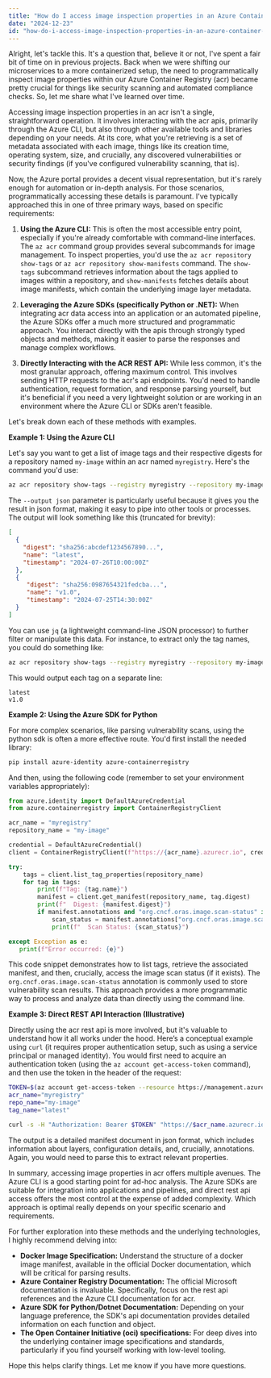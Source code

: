```yaml
---
title: "How do I access image inspection properties in an Azure Container Registry?"
date: "2024-12-23"
id: "how-do-i-access-image-inspection-properties-in-an-azure-container-registry"
---
```


Alright, let's tackle this. It's a question that, believe it or not, I've spent a fair bit of time on in previous projects. Back when we were shifting our microservices to a more containerized setup, the need to programmatically inspect image properties within our Azure Container Registry (acr) became pretty crucial for things like security scanning and automated compliance checks. So, let me share what I've learned over time.

Accessing image inspection properties in an acr isn't a single, straightforward operation. It involves interacting with the acr apis, primarily through the Azure CLI, but also through other available tools and libraries depending on your needs. At its core, what you're retrieving is a set of metadata associated with each image, things like its creation time, operating system, size, and crucially, any discovered vulnerabilities or security findings (if you've configured vulnerability scanning, that is).

Now, the Azure portal provides a decent visual representation, but it's rarely enough for automation or in-depth analysis. For those scenarios, programmatically accessing these details is paramount. I've typically approached this in one of three primary ways, based on specific requirements:

1. **Using the Azure CLI:** This is often the most accessible entry point, especially if you're already comfortable with command-line interfaces. The `az acr` command group provides several subcommands for image management. To inspect properties, you'd use the `az acr repository show-tags` or `az acr repository show-manifests` command. The `show-tags` subcommand retrieves information about the tags applied to images within a repository, and `show-manifests` fetches details about image manifests, which contain the underlying image layer metadata.

2. **Leveraging the Azure SDKs (specifically Python or .NET):** When integrating acr data access into an application or an automated pipeline, the Azure SDKs offer a much more structured and programmatic approach. You interact directly with the apis through strongly typed objects and methods, making it easier to parse the responses and manage complex workflows.

3. **Directly Interacting with the ACR REST API:** While less common, it's the most granular approach, offering maximum control. This involves sending HTTP requests to the acr's api endpoints. You'd need to handle authentication, request formation, and response parsing yourself, but it's beneficial if you need a very lightweight solution or are working in an environment where the Azure CLI or SDKs aren't feasible.

Let's break down each of these methods with examples.

**Example 1: Using the Azure CLI**

Let's say you want to get a list of image tags and their respective digests for a repository named `my-image` within an acr named `myregistry`. Here's the command you'd use:

```bash
az acr repository show-tags --registry myregistry --repository my-image --output json
```

The `--output json` parameter is particularly useful because it gives you the result in json format, making it easy to pipe into other tools or processes. The output will look something like this (truncated for brevity):

```json
[
  {
    "digest": "sha256:abcdef1234567890...",
    "name": "latest",
    "timestamp": "2024-07-26T10:00:00Z"
  },
  {
     "digest": "sha256:0987654321fedcba...",
     "name": "v1.0",
     "timestamp": "2024-07-25T14:30:00Z"
  }
]
```

You can use `jq` (a lightweight command-line JSON processor) to further filter or manipulate this data. For instance, to extract only the tag names, you could do something like:

```bash
az acr repository show-tags --registry myregistry --repository my-image --output json | jq -r '.[].name'
```

This would output each tag on a separate line:

```
latest
v1.0
```

**Example 2: Using the Azure SDK for Python**

For more complex scenarios, like parsing vulnerability scans, using the python sdk is often a more effective route. You'd first install the needed library:

```bash
pip install azure-identity azure-containerregistry
```

And then, using the following code (remember to set your environment variables appropriately):

```python
from azure.identity import DefaultAzureCredential
from azure.containerregistry import ContainerRegistryClient

acr_name = "myregistry"
repository_name = "my-image"

credential = DefaultAzureCredential()
client = ContainerRegistryClient(f"https://{acr_name}.azurecr.io", credential)

try:
    tags = client.list_tag_properties(repository_name)
    for tag in tags:
        print(f"Tag: {tag.name}")
        manifest = client.get_manifest(repository_name, tag.digest)
        print(f"  Digest: {manifest.digest}")
        if manifest.annotations and "org.cncf.oras.image.scan-status" in manifest.annotations:
            scan_status = manifest.annotations["org.cncf.oras.image.scan-status"]
            print(f"  Scan Status: {scan_status}")

except Exception as e:
   print(f"Error occurred: {e}")
```

This code snippet demonstrates how to list tags, retrieve the associated manifest, and then, crucially, access the image scan status (if it exists). The `org.cncf.oras.image.scan-status` annotation is commonly used to store vulnerability scan results. This approach provides a more programmatic way to process and analyze data than directly using the command line.

**Example 3: Direct REST API Interaction (Illustrative)**

Directly using the acr rest api is more involved, but it's valuable to understand how it all works under the hood. Here’s a conceptual example using `curl` (it requires proper authentication setup, such as using a service principal or managed identity). You would first need to acquire an authentication token (using the `az account get-access-token` command), and then use the token in the header of the request:

```bash
TOKEN=$(az account get-access-token --resource https://management.azure.com | jq -r '.accessToken')
acr_name="myregistry"
repo_name="my-image"
tag_name="latest"

curl -s -H "Authorization: Bearer $TOKEN" "https://$acr_name.azurecr.io/v2/$repo_name/manifests/$tag_name" -H "Accept: application/vnd.docker.distribution.manifest.v2+json"
```

The output is a detailed manifest document in json format, which includes information about layers, configuration details, and, crucially, annotations. Again, you would need to parse this to extract relevant properties.

In summary, accessing image properties in acr offers multiple avenues. The Azure CLI is a good starting point for ad-hoc analysis. The Azure SDKs are suitable for integration into applications and pipelines, and direct rest api access offers the most control at the expense of added complexity. Which approach is optimal really depends on your specific scenario and requirements.

For further exploration into these methods and the underlying technologies, I highly recommend delving into:

*   **Docker Image Specification:** Understand the structure of a docker image manifest, available in the official Docker documentation, which will be critical for parsing results.
*   **Azure Container Registry Documentation:** The official Microsoft documentation is invaluable. Specifically, focus on the rest api references and the Azure CLI documentation for acr.
*   **Azure SDK for Python/Dotnet Documentation:** Depending on your language preference, the SDK's api documentation provides detailed information on each function and object.
*   **The Open Container Initiative (oci) specifications:** For deep dives into the underlying container image specifications and standards, particularly if you find yourself working with low-level tooling.

Hope this helps clarify things. Let me know if you have more questions.
